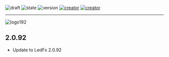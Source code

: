 ![draft](https://img.shields.io/badge/DRAFT-1-darkred.svg?logo=git&logoColor=white) ![state](https://img.shields.io/badge/STATE-beta-blue.svg?logo=github&logoColor=white) ![version](https://img.shields.io/github/v/release/YeonV/LedFx-Frontend-v2?label=VERSION&logo=git&logoColor=white) [![creator](https://img.shields.io/badge/CREATOR-Yeon-blue.svg?logo=github&logoColor=white)](https://github.com/YeonV) [![creator](https://img.shields.io/badge/A.K.A-Blade-darkred.svg?logo=github&logoColor=white)](https://github.com/YeonV)

---

![logo192](https://user-images.githubusercontent.com/28861537/119760144-c5126680-bea9-11eb-991a-c08eedbc5929.png)


## 2.0.92

- Update to LedFx 2.0.92